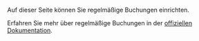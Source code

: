 Auf dieser Seite können Sie regelmäßige Buchungen einrichten.

Erfahren Sie mehr über regelmäßige Buchungen in der [offiziellen Dokumentation](https://firefly-iii.readthedocs.io/en/latest/advanced/recurring.html).